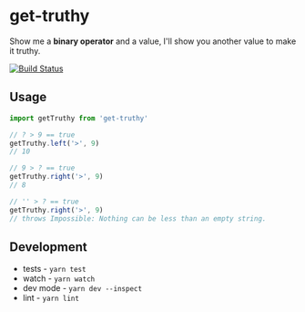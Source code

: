 # get-truthy

Show me a **binary operator** and a value, I'll show you another value to make it truthy.

[![Build Status](https://travis-ci.org/reergymerej/get-truthy.svg?branch=master)](https://travis-ci.org/reergymerej/get-truthy)

## Usage

```js
import getTruthy from 'get-truthy'

// ? > 9 == true
getTruthy.left('>', 9)
// 10

// 9 > ? == true
getTruthy.right('>', 9)
// 8

// '' > ? == true
getTruthy.right('>', 9)
// throws Impossible: Nothing can be less than an empty string.
```



## Development

* tests - `yarn test`
* watch - `yarn watch`
* dev mode - `yarn dev --inspect`
* lint - `yarn lint`

